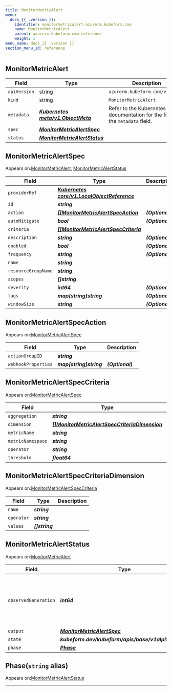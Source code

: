 ```yaml
---
title: MonitorMetricAlert
menu:
  docs_{{ .version }}:
    identifier: monitormetricalert-azurerm.kubeform.com
    name: MonitorMetricAlert
    parent: azurerm.kubeform.com-reference
    weight: 1
menu_name: docs_{{ .version }}
section_menu_id: reference
---
```


## MonitorMetricAlert
| Field | Type | Description |
| ------ | ----- | ----------- |
| `apiVersion` | string | `azurerm.kubeform.com/v1alpha1` |
|    `kind` | string | `MonitorMetricAlert` |
| `metadata` | ***[Kubernetes meta/v1.ObjectMeta](https://v1-18.docs.kubernetes.io/docs/reference/generated/kubernetes-api/v1.18/#objectmeta-v1-meta)***|Refer to the Kubernetes API documentation for the fields of the `metadata` field.|
| `spec` | ***[MonitorMetricAlertSpec](#monitormetricalertspec)***||
| `status` | ***[MonitorMetricAlertStatus](#monitormetricalertstatus)***||
## MonitorMetricAlertSpec

Appears on:[MonitorMetricAlert](#monitormetricalert), [MonitorMetricAlertStatus](#monitormetricalertstatus)

| Field | Type | Description |
| ------ | ----- | ----------- |
| `providerRef` | ***[Kubernetes core/v1.LocalObjectReference](https://v1-18.docs.kubernetes.io/docs/reference/generated/kubernetes-api/v1.18/#localobjectreference-v1-core)***||
| `id` | ***string***||
| `action` | ***[[]MonitorMetricAlertSpecAction](#monitormetricalertspecaction)***| ***(Optional)*** |
| `autoMitigate` | ***bool***| ***(Optional)*** |
| `criteria` | ***[[]MonitorMetricAlertSpecCriteria](#monitormetricalertspeccriteria)***||
| `description` | ***string***| ***(Optional)*** |
| `enabled` | ***bool***| ***(Optional)*** |
| `frequency` | ***string***| ***(Optional)*** |
| `name` | ***string***||
| `resourceGroupName` | ***string***||
| `scopes` | ***[]string***||
| `severity` | ***int64***| ***(Optional)*** |
| `tags` | ***map[string]string***| ***(Optional)*** |
| `windowSize` | ***string***| ***(Optional)*** |
## MonitorMetricAlertSpecAction

Appears on:[MonitorMetricAlertSpec](#monitormetricalertspec)

| Field | Type | Description |
| ------ | ----- | ----------- |
| `actionGroupID` | ***string***||
| `webhookProperties` | ***map[string]string***| ***(Optional)*** |
## MonitorMetricAlertSpecCriteria

Appears on:[MonitorMetricAlertSpec](#monitormetricalertspec)

| Field | Type | Description |
| ------ | ----- | ----------- |
| `aggregation` | ***string***||
| `dimension` | ***[[]MonitorMetricAlertSpecCriteriaDimension](#monitormetricalertspeccriteriadimension)***| ***(Optional)*** |
| `metricName` | ***string***||
| `metricNamespace` | ***string***||
| `operator` | ***string***||
| `threshold` | ***float64***||
## MonitorMetricAlertSpecCriteriaDimension

Appears on:[MonitorMetricAlertSpecCriteria](#monitormetricalertspeccriteria)

| Field | Type | Description |
| ------ | ----- | ----------- |
| `name` | ***string***||
| `operator` | ***string***||
| `values` | ***[]string***||
## MonitorMetricAlertStatus

Appears on:[MonitorMetricAlert](#monitormetricalert)

| Field | Type | Description |
| ------ | ----- | ----------- |
| `observedGeneration` | ***int64***| ***(Optional)*** Resource generation, which is updated on mutation by the API Server.|
| `output` | ***[MonitorMetricAlertSpec](#monitormetricalertspec)***| ***(Optional)*** |
| `state` | ***kubeform.dev/kubeform/apis/base/v1alpha1.State***| ***(Optional)*** |
| `phase` | ***[Phase](#phase)***| ***(Optional)*** |
## Phase(`string` alias)

Appears on:[MonitorMetricAlertStatus](#monitormetricalertstatus)

---
